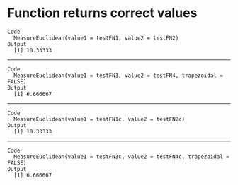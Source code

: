 # Function returns correct values

    Code
      MeasureEuclidean(value1 = testFN1, value2 = testFN2)
    Output
      [1] 10.33333

---

    Code
      MeasureEuclidean(value1 = testFN3, value2 = testFN4, trapezoidal = FALSE)
    Output
      [1] 6.666667

---

    Code
      MeasureEuclidean(value1 = testFN1c, value2 = testFN2c)
    Output
      [1] 10.33333

---

    Code
      MeasureEuclidean(value1 = testFN3c, value2 = testFN4c, trapezoidal = FALSE)
    Output
      [1] 6.666667

